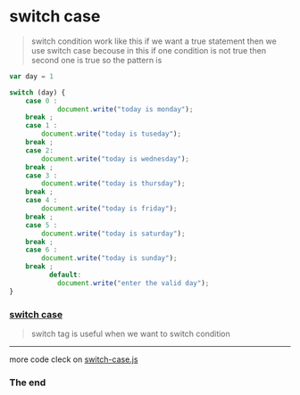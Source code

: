 # switch case 
> switch condition work like this if we want a true statement then we use switch case becouse in this if one condition is not true then second one is true 
so the pattern is 
```javascript
var day = 1

switch (day) {
    case 0 :
            document.write("today is monday");
    break ;
    case 1 :
        document.write("today is tuseday");
    break ;
    case 2:
        document.write("today is wednesday");
    break ;
    case 3 :
        document.write("today is thursday");
    break ;
    case 4 :
        document.write("today is friday");
    break ;
    case 5 :
        document.write("today is saturday");
    break ;
    case 6 :
        document.write("today is sunday");
    break ;
          default:
            document.write("enter the valid day");                                               
}
```
### <u>switch case</u>
> switch tag is useful when we want to switch condition
---
more code cleck on [switch-case.js](../js/switch-case.js)
### The end